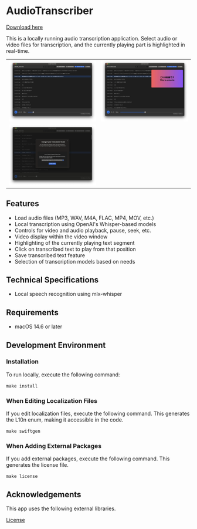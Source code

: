 # AudioTranscriber

[Download here](https://github.com/0eta0/audio-transcriber/releases/download/v1.1.0/AudioTranscriber.macos.zip)

This is a locally running audio transcription application. Select audio or video files for transcription, and the currently playing part is highlighted in real-time.

|||
|---|---|
|![Model Selection](docs/image3.webp)|![File Selection](docs/image2.webp)|
|![Transcription](docs/image1.webp)||

## Features

- Load audio files (MP3, WAV, M4A, FLAC, MP4, MOV, etc.)
- Local transcription using OpenAI's Whisper-based models
- Controls for video and audio playback, pause, seek, etc.
- Video display within the video window
- Highlighting of the currently playing text segment
- Click on transcribed text to play from that position
- Save transcribed text feature
- Selection of transcription models based on needs

## Technical Specifications

- Local speech recognition using mlx-whisper

## Requirements

- macOS 14.6 or later

## Development Environment

### Installation

To run locally, execute the following command:

```
make install
```

### When Editing Localization Files

If you edit localization files, execute the following command.
This generates the L10n enum, making it accessible in the code.

```
make swiftgen
```

### When Adding External Packages

If you add external packages, execute the following command.
This generates the license file.

```
make license
```

## Acknowledgements

This app uses the following external libraries.

[License](./AudioTranscriber/Resources/licenses.md)
